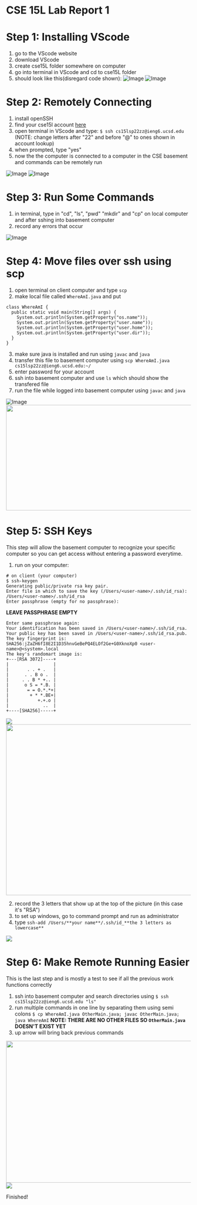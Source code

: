 # CSE 15L Lab Report 1

# Step 1: Installing VScode
1. go to the VScode website
2. download VScode 
3. create cse15L folder somewhere on computer
4. go into terminal in VScode and cd to cse15L folder
5. should look like this(disregard code shown):
![Image](images/screenrev1.png)
![Image](screenrev2.png)

# Step 2: Remotely Connecting
1. install openSSH
2. find your cse15l account [here](https://sdacs.ucsd.edu/~icc/index.php)
3. open terminal in VScode and type: ```$ ssh cs15lsp22zz@ieng6.ucsd.edu ``` (NOTE: change letters after "22" and before "@" to ones shown in account lookup)
4. when prompted, type "yes"
5. now the the computer is connected to a computer in the CSE basement and commands can be remotely run

![Image](screenrev3.png)
![Image](screen2.png)

# Step 3: Run Some Commands
1. in terminal, type in "cd", "ls", "pwd" "mkdir" and "cp" on local computer and after sshing into basement computer
2. record any errors that occur

![Image](screen3.png)

# Step 4: Move files over ssh using scp
1. open terminal on client computer and type ```scp```
2. make local file called ```WhereAmI.java``` and put
```  
class WhereAmI {
  public static void main(String[] args) {
    System.out.println(System.getProperty("os.name"));
    System.out.println(System.getProperty("user.name"));
    System.out.println(System.getProperty("user.home"));
    System.out.println(System.getProperty("user.dir"));
  }
}
```
3. make sure java is installed and run using ```javac``` and ```java```
4. transfer this file to basement computer using ```scp WhereAmI.java cs15lsp22zz@ieng6.ucsd.edu:~/```
5. enter password for your account
6. ssh into basement computer and use ```ls``` which should show the transfered file
7. run the file while logged into basement computer using ```javac``` and ```java```

![Image](screen4.png)
<img src="screen4.2.png" width="601" height="287">

# Step 5: SSH Keys
This step will allow the basement computer to recognize your specific computer so you can get access without entering a password everytime.
1. run on your computer: 
```
# on client (your computer)
$ ssh-keygen
Generating public/private rsa key pair.
Enter file in which to save the key (/Users/<user-name>/.ssh/id_rsa): /Users/<user-name>/.ssh/id_rsa
Enter passphrase (empty for no passphrase): 
```
**LEAVE PASSPHRASE EMPTY**
```
Enter same passphrase again: 
Your identification has been saved in /Users/<user-name>/.ssh/id_rsa.
Your public key has been saved in /Users/<user-name>/.ssh/id_rsa.pub.
The key fingerprint is:
SHA256:jZaZH6fI8E2I1D35hnvGeBePQ4ELOf2Ge+G0XknoXp0 <user-name>@<system>.local
The key's randomart image is:
+---[RSA 3072]----+
|                 |
|       . . + .   |
|      . . B o .  |
|     . . B * +.. |
|      o S = *.B. |
|       = = O.*.*+|
|        + * *.BE+|
|           +.+.o |
|             ..  |
+----[SHA256]-----+
```
<img src="screen9.png"> <br/>
<img src="screen4.2.png" width="588" height="465">

2. record the 3 letters that show up at the top of the picture (in this case it's "RSA")
3. to set up windows, go to command prompt and run as administrator
4. type ```ssh-add /Users/**your name**/.ssh/id_**the 3 letters as lowercase**```
<img src="screen7.jpg">

# Step 6: Make Remote Running Easier
This is the last step and is mostly a test to see if all the previous work functions correctly
1. ssh into basement computer and search directories using ```$ ssh cs15lsp22zz@ieng6.ucsd.edu "ls"```
2. run multiple commands in one line by separating them using semi colons ```$ cp WhereAmI.java OtherMain.java; javac OtherMain.java; java WhereAmI```
**NOTE: THERE ARE NO OTHER FILES SO ```OtherMain.java``` DOESN'T EXIST YET**
3. up arrow will bring back previous commands
<img src="screen6.png" width="846" height="386">
<img src="screen6.2.png">

Finished!
